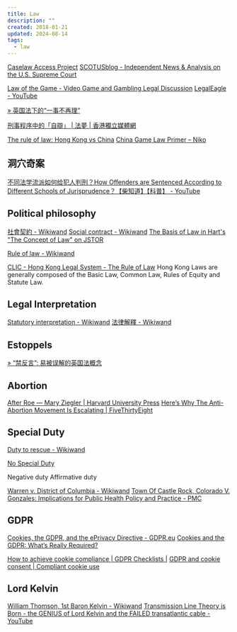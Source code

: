 ```yaml
---
title: Law
description: ""
created: 2018-01-21
updated: 2024-08-14
tags:
  - law
---
```


[Caselaw Access Project](https://case.law/)
[SCOTUSblog - Independent News & Analysis on the U.S. Supreme Court](https://www.scotusblog.com/)

[Law of the Game - Video Game and Gambling Legal Discussion](http://lawofthegame.com/)
[LegalEagle - YouTube](https://www.youtube.com/@LegalEagle)

[» 英国法下的“一事不再理”](http://huizhonglaw.com/cn/%e6%b1%87%e4%bb%b2%e5%be%8b%e5%b8%88-%e4%b8%93%e4%b8%9a%e8%af%84%e8%ae%ba/%e8%8b%b1%e5%9b%bd%e6%b3%95%e4%b8%8b%e7%9a%84%e4%b8%80%e4%ba%8b%e4%b8%8d%e5%86%8d%e7%90%86/)

[刑事程序中的「自辯」 | 法夢 | 香港獨立媒體網](https://www.inmediahk.net/node/1061022)

[The rule of law: Hong Kong vs China](https://multimedia.scmp.com/infographics/news/world/article/3023351/rule-of-law/)
[China Game Law Primer – Niko](http://nikopartners.com/2017-china-game-law-primer/)

## 洞穴奇案

[不同法学流派如何给犯人判刑？How Offenders are Sentenced According to Different Schools of Jurisprudence？【柴知道】【科普】 - YouTube](https://www.youtube.com/watch?v=XGSe6ksIDW0)

## Political philosophy

[社會契約 - Wikiwand](https://omni.wikiwand.com/zh/%E7%A4%BE%E6%9C%83%E5%A5%91%E7%B4%84)
[Social contract - Wikiwand](https://omni.wikiwand.com/en/Social_contract)
[The Basis of Law in Hart's "The Concept of Law" on JSTOR](https://www.jstor.org/stable/43155198?seq=1)

[Rule of law - Wikiwand](https://omni.wikiwand.com/en/Rule_of_law)

[CLIC - Hong Kong Legal System - The Rule of Law](http://www.clic.org.hk/en/topics/hkLegalSystem/theRuleOfLaw/)
Hong Kong Laws are generally composed of the Basic Law, Common Law, Rules of Equity and Statute Law.

## Legal Interpretation

[Statutory interpretation - Wikiwand](https://omni.wikiwand.com/en/Statutory_interpretation)
[法律解釋 - Wikiwand](https://omni.wikiwand.com/zh/%E6%B3%95%E5%BE%8B%E8%A7%A3%E9%87%8B)

## Estoppels

[» “禁反言”: 易被误解的英国法概念](http://huizhonglaw.com/cn/%E6%B1%87%E4%BB%B2%E5%BE%8B%E5%B8%88-%E4%B8%93%E4%B8%9A%E8%AF%84%E8%AE%BA/%E7%A6%81%E5%8F%8D%E8%A8%80-%E6%98%93%E8%A2%AB%E8%AF%AF%E8%A7%A3%E7%9A%84%E8%8B%B1%E5%9B%BD%E6%B3%95%E6%A6%82%E5%BF%B5-3/)

## Abortion

[After Roe — Mary Ziegler | Harvard University Press](http://www.hup.harvard.edu/catalog.php?isbn=9780674736771)
[Here’s Why The Anti-Abortion Movement Is Escalating | FiveThirtyEight](https://fivethirtyeight.com/features/we-categorized-hundreds-of-abortion-restrictions-heres-why-the-anti-abortion-movement-is-escalating/amp/)

## Special Duty

[Duty to rescue - Wikiwand](https://omni.wikiwand.com/en/Duty_to_rescue)

[No Special Duty](https://radiolab.org/episodes/no-special-duty-2206)

Negative duty
Affirmative duty

[Warren v. District of Columbia - Wikiwand](https://omni.wikiwand.com/en/Warren_v._District_of_Columbia)
[Town Of Castle Rock, Colorado V. Gonzales: Implications for Public Health Policy and Practice - PMC](https://www.ncbi.nlm.nih.gov/pmc/articles/PMC1525280/)

## GDPR

[Cookies, the GDPR, and the ePrivacy Directive - GDPR.eu](https://gdpr.eu/cookies/)
[Cookies and the GDPR: What’s Really Required?](https://www.iubenda.com/en/help/5525-cookies-gdpr-requirements)

[How to achieve cookie compliance | GDPR Checklists |](https://www.cookiebot.com/en/cookie-compliance/)
[GDPR and cookie consent | Compliant cookie use](https://www.cookiebot.com/en/gdpr-cookies/)

## Lord Kelvin

[William Thomson, 1st Baron Kelvin - Wikiwand](https://omni.wikiwand.com/en/William_Thomson,_1st_Baron_Kelvin)
[Transmission Line Theory is Born - the GENIUS of Lord Kelvin and the FAILED transatlantic cable - YouTube](https://www.youtube.com/watch?v=ASNQ8rNzcLc)
